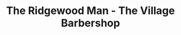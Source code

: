 ---
title: "The Ridgewood Man - The Village Barbershop"
url: /ridgewood/the-ridgewood-man-the-village-barbershop/
shop: hairdresser
---